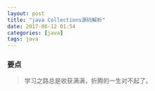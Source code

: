 ```yaml
---
layout: post
title: "java Collections源码解析"
date: 2017-06-12 01:54
categories: [java]
tags: java
---
```


### 要点
> 学习之路总是收获满满，折腾的一生对不起了。
&emsp;&emsp;
